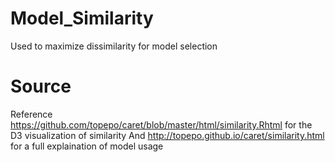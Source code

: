 # Model_Similarity
Used to maximize dissimilarity for model selection

# Source
Reference https://github.com/topepo/caret/blob/master/html/similarity.Rhtml for the D3 visualization of similarity
And http://topepo.github.io/caret/similarity.html for a full explaination of model usage

